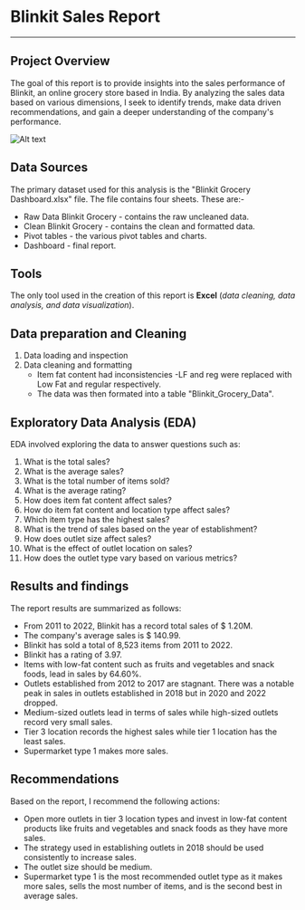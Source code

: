 # Blinkit Sales Report 
---

## Project Overview 
The goal of this report is to provide insights into the sales performance of Blinkit, an online grocery store based in India. By analyzing the sales data based on various dimensions, I seek to identify trends, make data driven recommendations, and gain a deeper understanding of the company's performance. 

![Alt text](Dashboard.png)


## Data Sources 
The primary dataset used for this analysis is the "Blinkit Grocery Dashboard.xlsx" file. The file contains four sheets. These are:-
- Raw Data Blinkit Grocery - contains the raw uncleaned data.
- Clean Blinkit Grocery - contains the clean and formatted data.
- Pivot tables - the various pivot tables and charts.
- Dashboard - final report.

## Tools 
The only tool used in the creation of this report is **Excel** (*data cleaning, data analysis, and data visualization*).

## Data preparation and Cleaning
1. Data loading and inspection
2. Data cleaning and formatting
   - Item fat content had inconsistencies -LF and reg were replaced with Low Fat and regular respectively.
   - The data was then formated into a table "Blinkit_Grocery_Data".

## Exploratory Data Analysis (EDA)
EDA involved exploring the data to answer questions such as:
1. What is the total sales?
2. What is the average sales?
3. What is the total number of items sold?
4. What is the average rating?
5. How does item fat content affect sales?
6. How do item fat content and location type affect sales?
7. Which item type has the highest sales?
8. What is the trend of sales based on the year of establishment?
9. How does outlet size affect sales?
10. What is the effect of outlet location on sales?
11. How does the outlet type vary based on various metrics?

## Results and findings 

The report results are summarized as follows:
- From 2011 to 2022, Blinkit has a record total sales of $ 1.20M.
- The company's average sales is $ 140.99.
- Blinkit has sold a total of 8,523 items from 2011 to 2022.
- Blinkit has a rating of 3.97.
- Items with low-fat content such as fruits and vegetables and snack foods, lead in sales by 64.60%.
- Outlets established from 2012 to 2017 are stagnant. There was a notable peak in sales in outlets established in 2018 but in 2020 and 2022 dropped.
- Medium-sized outlets lead in terms of sales while high-sized outlets record very small sales.
- Tier 3 location records the highest sales while tier 1 location has the least sales.
- Supermarket type 1 makes more sales.

## Recommendations

Based on the report, I recommend the following actions:

- Open more outlets in tier 3 location types and invest in low-fat content products like fruits and vegetables and snack foods as they have more sales.
- The strategy used in establishing outlets in 2018 should be used consistently to increase sales.
- The outlet size should be medium.
- Supermarket type 1 is the most recommended outlet type as it makes more sales, sells the most number of items, and is the second best in average sales. 









